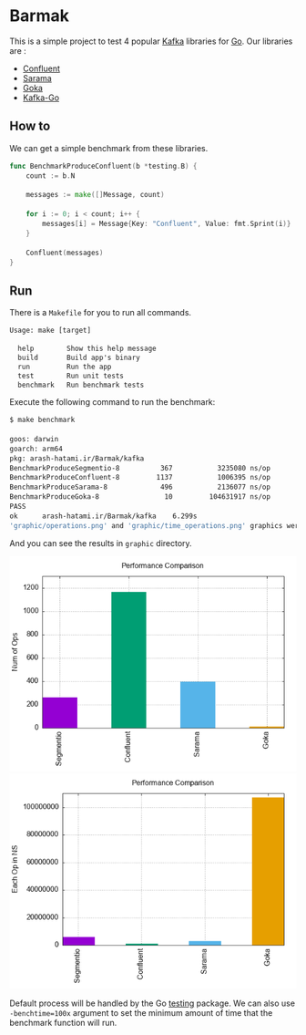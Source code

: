 # Barmak

This is a simple project to test 4 popular [Kafka](https://kafka.apache.org/) libraries for [Go](https://go.dev/). Our libraries are :

-   [Confluent](https://github.com/confluentinc/confluent-kafka-go)
-   [Sarama](https://github.com/Shopify/sarama)
-   [Goka](https://github.com/lovoo/goka)
-   [Kafka-Go](https://github.com/segmentio/kafka-go)

## How to

We can get a simple benchmark from these libraries.

```go
func BenchmarkProduceConfluent(b *testing.B) {
    count := b.N

    messages := make([]Message, count)

    for i := 0; i < count; i++ {
        messages[i] = Message{Key: "Confluent", Value: fmt.Sprint(i)}
    }

    Confluent(messages)
}
```

## Run

There is a `Makefile` for you to run all commands.

```no-lang
Usage: make [target]

  help        Show this help message
  build       Build app's binary
  run         Run the app
  test        Run unit tests
  benchmark   Run benchmark tests
```

Execute the following command to run the benchmark:

```bash
$ make benchmark

goos: darwin
goarch: arm64
pkg: arash-hatami.ir/Barmak/kafka
BenchmarkProduceSegmentio-8          367           3235080 ns/op
BenchmarkProduceConfluent-8         1137           1006395 ns/op
BenchmarkProduceSarama-8             496           2136077 ns/op
BenchmarkProduceGoka-8                10         104631917 ns/op
PASS
ok      arash-hatami.ir/Barmak/kafka    6.299s
'graphic/operations.png' and 'graphic/time_operations.png' graphics were generated.
```

And you can see the results in `graphic` directory.

![operations](.github/operations.png)
![operations](.github/time_operations.png)

Default process will be handled by the Go [testing](https://pkg.go.dev/testing#hdr-Benchmarks) package. We can also use `-benchtime=100x` argument to set the minimum amount of time that the benchmark function will run.
